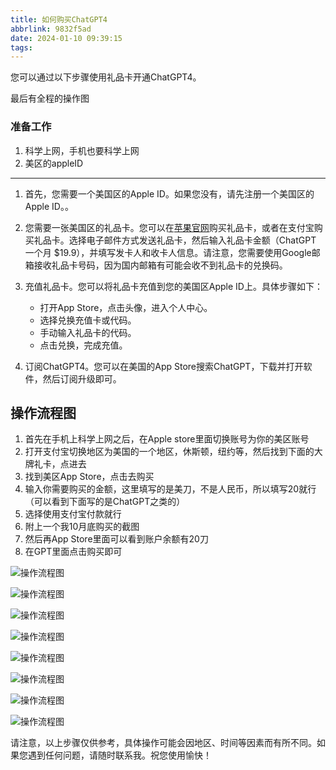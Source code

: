 ```yaml
---
title: 如何购买ChatGPT4
abbrlink: 9832f5ad
date: 2024-01-10 09:39:15
tags:
---
```


您可以通过以下步骤使用礼品卡开通ChatGPT4。

最后有全程的操作图

### 准备工作

1. 科学上网，手机也要科学上网
2. 美区的appleID
   

----


1. 首先，您需要一个美国区的Apple ID。如果您没有，请先注册一个美国区的Apple ID。。

2. 您需要一张美国区的礼品卡。您可以在[苹果官网](https://www.apple.com/shop/gift-cards)购买礼品卡，或者在支付宝购买礼品卡。选择电子邮件方式发送礼品卡，然后输入礼品卡金额（ChatGPT 一个月 $19.9），并填写发卡人和收卡人信息。请注意，您需要使用Google邮箱接收礼品卡号码，因为国内邮箱有可能会收不到礼品卡的兑换码。

3. 充值礼品卡。您可以将礼品卡充值到您的美国区Apple ID上。具体步骤如下：

    - 打开App Store，点击头像，进入个人中心。
    - 选择兑换充值卡或代码。
    - 手动输入礼品卡的代码。
    - 点击兑换，完成充值。

4. 订阅ChatGPT4。您可以在美国的App Store搜索ChatGPT，下载并打开软件，然后订阅升级即可。

## 操作流程图

1. 首先在手机上科学上网之后，在Apple store里面切换账号为你的美区账号
2. 打开支付宝切换地区为美国的一个地区，休斯顿，纽约等，然后找到下面的大牌礼卡，点进去
3. 找到美区App Store，点击去购买
4. 输入你需要购买的金额，这里填写的是美刀，不是人民币，所以填写20就行（可以看到下面写的是ChatGPT之类的）
5. 选择使用支付宝付款就行
6. 附上一个我10月底购买的截图
7. 然后再App Store里面可以看到账户余额有20刀
8. 在GPT里面点击购买即可

![操作流程图](1.jpeg)

![操作流程图](2.jpeg)

![操作流程图](3.jpeg)

![操作流程图](4.jpeg)

![操作流程图](5.png)

![操作流程图](6.png)

![操作流程图](7.png)

![操作流程图](8.jpeg)

请注意，以上步骤仅供参考，具体操作可能会因地区、时间等因素而有所不同。如果您遇到任何问题，请随时联系我。祝您使用愉快！